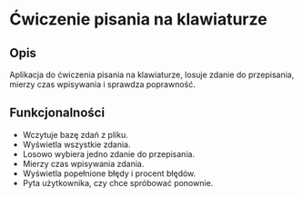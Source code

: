  # Ćwiczenie pisania na klawiaturze


## Opis
Aplikacja do ćwiczenia pisania na klawiaturze, losuje zdanie do przepisania, mierzy czas wpisywania i sprawdza poprawność.

## Funkcjonalności
- Wczytuje bazę zdań z pliku.
- Wyświetla wszystkie zdania.
- Losowo wybiera jedno zdanie do przepisania.
- Mierzy czas wpisywania zdania.
- Wyświetla popełnione błędy i procent błędów.
- Pyta użytkownika, czy chce spróbować ponownie.
